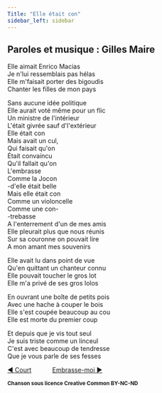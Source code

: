 ```yaml
---
Title: "Elle était con"
sidebar_left: sidebar
---
```


##  Paroles et musique : Gilles Maire
  
Elle aimait Enrico Macias  
Je n'lui ressemblais pas hélas  
Elle m'faisait porter des bigoudis  
Chanter les filles de mon pays  
  
Sans aucune idée politique  
Elle aurait voté même pour un flic  
Un ministre de l'intérieur  
L'était givrée sauf d'l'extérieur  
Elle était con  
Mais avait un cul,  
Qui faisait qu'on  
Était convaincu  
Qu'il fallait qu'on  
L'embrasse  
Comme la Jocon  
-d'elle était belle  
Mais elle était con  
Comme un violoncelle  
Comme une con-  
-trebasse  
A l'enterrement d'un de mes amis  
Elle pleurait plus que nous réunis  
Sur sa couronne on pouvait lire  
A mon amant mes souvenirs  
  
Elle avait lu dans point de vue  
Qu'en quittant un chanteur connu  
Elle pouvait toucher le gros lot  
Elle m'a privé de ses gros lolos  
  
En ouvrant une boîte de petits pois  
Avec une hache à couper le bois  
Elle s'est coupée beaucoup au cou  
Elle est morte du premier coup  
  
Et depuis que je vis tout seul  
Je suis triste comme un linceul  
C'est avec beaucoup de tendresse  
Que je vous parle de ses fesses  


[ ◀ Court](../court) ​ ​ ​ ​ ​ ​ ​ ​ ​ ​ ​ ​[Embrasse-moi ▶](../embrasse-moi)


<b><sub>Chanson sous licence Creative Common BY-NC-ND</sub></b>
